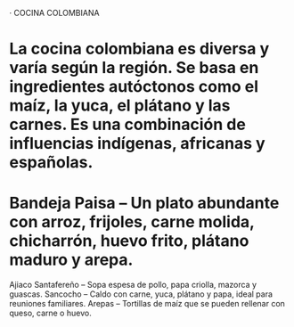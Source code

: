 · COCINA COLOMBIANA
# La cocina colombiana es diversa y varía según la región. Se basa en ingredientes autóctonos como el maíz, la yuca, el plátano y las carnes. Es una combinación de influencias indígenas, africanas y españolas.
# Bandeja Paisa – Un plato abundante con arroz, frijoles, carne molida, chicharrón, huevo frito, plátano maduro y arepa.
Ajiaco Santafereño – Sopa espesa de pollo, papa criolla, mazorca y guascas.
Sancocho – Caldo con carne, yuca, plátano y papa, ideal para reuniones familiares.
Arepas – Tortillas de maíz que se pueden rellenar con queso, carne o huevo.
